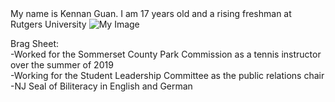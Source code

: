 
<html>
   <head>
   My name is Kennan Guan. I am 17 years old and a rising freshman at Rutgers University
   </head>
   <body>
      <a>
      <img src="https://user-images.githubusercontent.com/66796653/84440791-9a7fbd00-ac08-11ea-9389-d18cb32bed50.png" alt="My Image">
      </a>
   <p>Brag Sheet: <br>
   -Worked for the Sommerset County Park Commission as a tennis instructor over the summer of 2019<br>
   -Working for the Student Leadership Committee as the public relations chair<br>
   -NJ Seal of Biliteracy in English and German<br>
   </body>
   </html>
   
